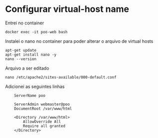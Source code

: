 # Configurar virtual-host name
Entrei no container
```
docker exec -it poo-web bash
```
Instalei o nano no container para poder alterar o arquivo de virtual hosts
```
apt-get update
apt-get install nano -y
nano --version
```

Arquivo a ser editado
```
nano /etc/apache2/sites-available/000-default.conf
```

Adicionei as seguintes linhas
```
    ServerName poo

    ServerAdmin webmaster@poo
    DocumentRoot /var/www/html

    <Directory /var/www/html>
        AllowOverride All
        Require all granted
    </Directory>
```